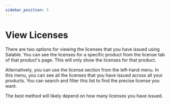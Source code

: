 ```yaml
---
sidebar_position: 5
---
```


# View Licenses

There are two options for viewing the licenses that you have issued using
Salable. You can see the licenses for a specific product from the license tab of
that product's page. This will only show the licenses for that product.

Alternatively, you can use the license section from the left-hand menu. In this
menu, you can see all the licenses that you have issued across all your
products. You can search and filter this list to find the precise license you
want.

The best method will likely depend on how many licenses you have issued.
